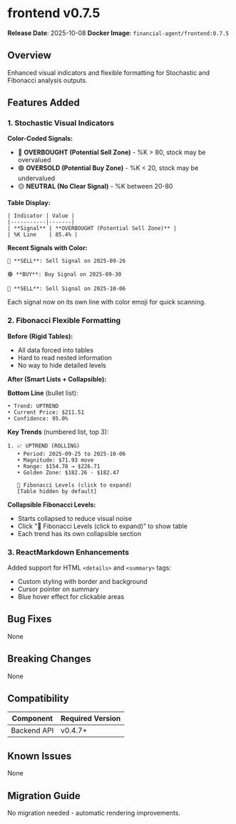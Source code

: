 # frontend v0.7.5

**Release Date**: 2025-10-08
**Docker Image**: `financial-agent/frontend:0.7.5`

## Overview

Enhanced visual indicators and flexible formatting for Stochastic and Fibonacci analysis outputs.

## Features Added

### 1. Stochastic Visual Indicators

**Color-Coded Signals:**
- 🔴 **OVERBOUGHT (Potential Sell Zone)** - %K > 80, stock may be overvalued
- 🟢 **OVERSOLD (Potential Buy Zone)** - %K < 20, stock may be undervalued
- 🟡 **NEUTRAL (No Clear Signal)** - %K between 20-80

**Table Display:**
```
| Indicator | Value |
|-----------|-------|
| **Signal** | **OVERBOUGHT (Potential Sell Zone)** |
| %K Line    | 85.4% |
```

**Recent Signals with Color:**
```
🔴 **SELL**: Sell Signal on 2025-09-26

🟢 **BUY**: Buy Signal on 2025-09-30

🔴 **SELL**: Sell Signal on 2025-10-06
```

Each signal now on its own line with color emoji for quick scanning.

### 2. Fibonacci Flexible Formatting

**Before (Rigid Tables):**
- All data forced into tables
- Hard to read nested information
- No way to hide detailed levels

**After (Smart Lists + Collapsible):**

**Bottom Line** (bullet list):
```
• Trend: UPTREND
• Current Price: $211.51
• Confidence: 95.0%
```

**Key Trends** (numbered list, top 3):
```
1. 📈 UPTREND (ROLLING)
   • Period: 2025-09-25 to 2025-10-06
   • Magnitude: $71.93 move
   • Range: $154.78 → $226.71
   • Golden Zone: $182.26 - $182.47

   📐 Fibonacci Levels (click to expand)
   [Table hidden by default]
```

**Collapsible Fibonacci Levels:**
- Starts collapsed to reduce visual noise
- Click "📐 Fibonacci Levels (click to expand)" to show table
- Each trend has its own collapsible section

### 3. ReactMarkdown Enhancements

Added support for HTML `<details>` and `<summary>` tags:
- Custom styling with border and background
- Cursor pointer on summary
- Blue hover effect for clickable areas

## Bug Fixes

None

## Breaking Changes

None

## Compatibility

| Component | Required Version |
|-----------|-----------------|
| Backend API | v0.4.7+ |

## Known Issues

None

## Migration Guide

No migration needed - automatic rendering improvements.
